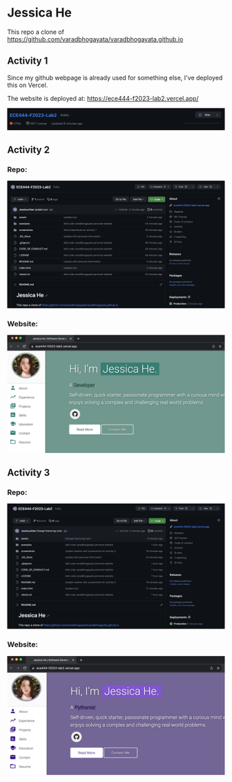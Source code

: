 # Jessica He

This repo a clone of https://github.com/varadbhogayata/varadbhogayata.github.io

## Activity 1
Since my github webpage is already used for something else, I've deployed this on Vercel.

The website is deployed at: https://ece444-f2023-lab2.vercel.app/

![Activity 1](/screenshots/activity1.png)

## Activity 2
### Repo:
![Activity 2-1](/screenshots/activity2_1.png)

### Website:
![Activity 2-2](/screenshots/activity2_2.png)

## Activity 3
### Repo:
![Alt text](/screenshots/activity3_1.png)

### Website:
![Alt text](/screenshots/activity3_2.png)

